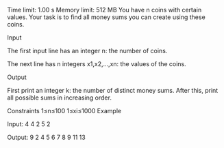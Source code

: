 Time limit: 1.00 s Memory limit: 512 MB
You have n coins with certain values. Your task is to find all money sums you can create using these coins.

Input

The first input line has an integer n: the number of coins.

The next line has n integers x1,x2,…,xn: the values of the coins.

Output

First print an integer k: the number of distinct money sums. After this, print all possible sums in increasing order.

Constraints
1≤n≤100
1≤xi≤1000
Example

Input:
4
4 2 5 2

Output:
9
2 4 5 6 7 8 9 11 13
